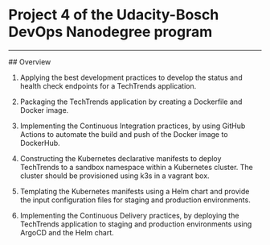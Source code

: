 # Project 4 of the Udacity-Bosch DevOps Nanodegree program

<hr>
## Overview

1. Applying the best development practices to develop the status and health check endpoints for a TechTrends application.

2. Packaging the TechTrends application by creating a Dockerfile and Docker image.

3. Implementing the Continuous Integration practices, by using GitHub Actions to automate the build and push of the Docker image to DockerHub.

4. Constructing the Kubernetes declarative manifests to deploy TechTrends to a sandbox namespace within a Kubernetes cluster. The cluster should be provisioned using k3s in a vagrant box.

5. Templating the Kubernetes manifests using a Helm chart and provide the input configuration files for staging and production environments.

6. Implementing the Continuous Delivery practices, by deploying the TechTrends application to staging and production environments using ArgoCD and the Helm chart.
